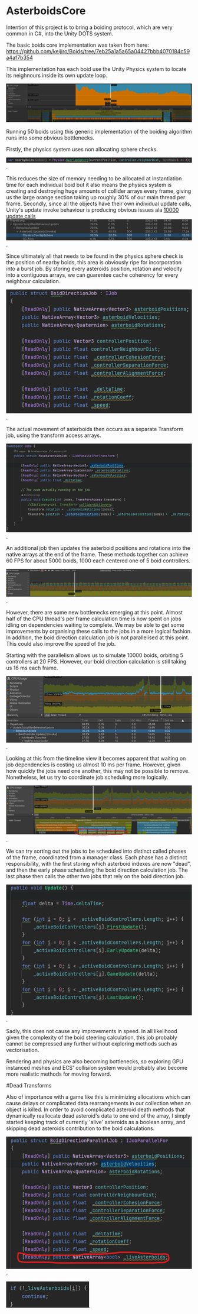 # AsterboidsCore

Intention of this project is to bring a boiding protocol, which are very common in C#, into the Unity DOTS system. 

The basic boids core implementation was taken from here: https://github.com/keijiro/Boids/tree/7eb25a1a5a65a04427bbb4070184c59a4af7b354

This implementation has each boid use the Unity Physics system to locate its neighnours inside its own update loop. 

![alt text](https://github.com/Kyle-Sinclair/AsterboidsCore/blob/main/Assets/Screenshots/200%20Boids%20at%20low%20framerate.PNG?raw=true?)

Running 50 boids using this generic implementation of the boiding algorithm runs into some obvious bottlenecks.

Firstly, the physics system uses non allocating sphere checks. 

![alt text](https://github.com/Kyle-Sinclair/AsterboidsCore/blob/main/Assets/Screenshots/Non-alloc%20Physics%20check.png).

This reduces the size of memory needing to be allocated at instantiation time for each individual boid but it also means
the physics system is creating and destroying huge amounts of collider arrays every frame, giving us the large orange section taking up 
roughly 30% of our main thread per frame. Secondly, since all the objects have their own individual update calls, Unity's update invoke behaviour is producing 
obvious issues ala [10000 update calls](https://blog.unity.com/engine-platform/10000-update-calls)
![alt text](https://github.com/Kyle-Sinclair/AsterboidsCore/blob/main/Assets/Screenshots/Profiler-PhysicsAllocUpdateCost.png).

Since ultimately all that needs to be found in the physics sphere check is the position of nearby boids, this area is obviously ripe for
incorporation into a burst job. By storing every asteroids position, rotation and velocity into a contiguous arrays, we can guarentee cache coherency
for every neighbour calculation. 

![alt text](https://github.com/Kyle-Sinclair/AsterboidsCore/blob/main/Assets/Screenshots/BoidDirectionJob%20-%20pre%20parallel.png?raw=true).

The actual movement of asterboids then occurs as a separate Transform job, using the transform access arrays. 

![alt text](https://github.com/Kyle-Sinclair/AsterboidsCore/blob/main/Assets/Screenshots/MoveAsterboidJob.png?raw=true).

An additional job then updates the asterboid positions and rotations into the native arrays at the end of the frame.
These methods together can achieve 60 FPS for about 5000 boids, 1000 each centered one of 5 boid controllers. 

![alt text](https://github.com/Kyle-Sinclair/AsterboidsCore/blob/main/Assets/Screenshots/5000%20blobs%2060%20FPS.png).

However, there are some new bottlenecks emerging at this point. Almost half of the CPU thread's per frame calculation time is now
spent on jobs idling on dependencies waiting to complete. We may be able to get some improvements by organising these calls to the jobs in a more logical fashion. 
In addition, the boid direction calculation job is not parallelised at this point. This could also improve the speed of the job. 

Starting with the parallelism allows us to simulate 10000 boids, orbiting 5 controllers at 20 FPS. However, our boid direction calculation is still taking us 
16 ms each frame. 

![alt text](https://github.com/Kyle-Sinclair/AsterboidsCore/blob/main/Assets/Screenshots/10000%20boids%20at%2020%20FPS.png).

Looking at this from the timeline view it becomes apparent that waiting on job dependencies is costing us almost 10 ms per frame. However, given how
quickly the jobs need one another, this may not be possible to remove. Nonetheless, let us try to coordinate job scheduling more logically. 

![alt text](https://github.com/Kyle-Sinclair/AsterboidsCore/blob/main/Assets/Screenshots/10000%20boids%20timeline%20view.png).

We can try sorting out the jobs to be scheduled into distinct called phases of the frame, coordinated from a manager class.
Each phase has a distinct responsibility, with the first storing which asterboid indexes are now "dead", and then the early phase scheduling
the boid direction calculation job. The last phase then calls the other two jobs that rely on the boid direction job.

![alt text](https://github.com/Kyle-Sinclair/AsterboidsCore/blob/main/Assets/Screenshots/Logical%20boids.png).

Sadly, this does not cause any improvements in speed. In all likelihood given the complexity of the boid steering calculation, this job probably cannot be compressed
any further without exploring methods such as vectorisation. 

Rendering and physics are also becoming bottlenecks, so exploring GPU instanced meshes and ECS' collisiion system would probably also become more 
realistic methods for moving forward. 

#Dead Transforms

Also of importance with a game like this is minimizing allocations which can cause delays or complicated data rearrangements in our collection when an 
object is killed. In order to avoid complicated asteroid death methods that dynamically reallocate dead asteroid's data to one end of the array, I 
simply started keeping track of currently 'alive' asteroids as a boolean array, and skipping dead asteroids contribution to the boid calculations.



![alt text](https://github.com/Kyle-Sinclair/AsterboidsCore/blob/main/Assets/Screenshots/live%20asterboids%20array.png?raw=true).

![alt text](https://github.com/Kyle-Sinclair/AsterboidsCore/blob/main/Assets/Screenshots/live%20asterboids%20check.png?raw=true).
